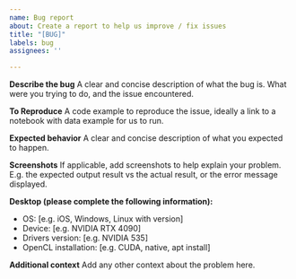 ```yaml
---
name: Bug report
about: Create a report to help us improve / fix issues
title: "[BUG]"
labels: bug
assignees: ''

---
```


**Describe the bug**
A clear and concise description of what the bug is. What were you trying to do, and the issue encountered.

**To Reproduce**
A code example to reproduce the issue, ideally a link to a notebook with data example for us to run.

**Expected behavior**
A clear and concise description of what you expected to happen.

**Screenshots**
If applicable, add screenshots to help explain your problem. E.g. the expected output result vs the actual result, or the error message displayed.

**Desktop (please complete the following information):**
 - OS: [e.g. iOS, Windows, Linux with version]  
 - Device: [e.g. NVIDIA RTX 4090]
 - Drivers version: [e.g. NVIDIA 535]
 - OpenCL installation: [e.g. CUDA, native, apt install]

**Additional context**
Add any other context about the problem here.
